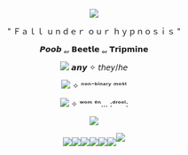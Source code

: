 
<p align="middle"><img src="https://github.com/user-attachments/assets/7770f700-b76e-4c84-84ac-dbbc1ba8be8e"/>

<p align="center">
 " Ｆａｌｌ ｕｎｄｅｒ ｏｕｒ ｈｙｐｎｏｓｉｓ "


<p align="center">
𝙋𝙤𝙤𝙗 ₒᵣ 𝗕𝗲𝗲𝘁𝗹𝗲 ₒᵣ 𝗧𝗿𝗶𝗽𝗺𝗶𝗻𝗲

<p align="middle"><img src="https://github.com/user-attachments/assets/98d8e041-8c9e-4ea6-bfe2-5d53b7691b16"/>
𝙖𝙣𝙮 ✧ 𝘵𝘩𝘦𝘺/𝘩𝘦

<p align="middle"><img src="https://github.com/user-attachments/assets/c85f4acc-db52-43c3-9230-708f6cdc1c2a"/> 
✧ ⁿᵒⁿ⁻ᵇⁱⁿᵃʳʸ ᵐᵒˢᵗ

<p align="middle"><img src="https://github.com/user-attachments/assets/ee74d854-9634-4846-8e62-77e412e5eddb"/>
✧ ʷᵒᵐ ᵉⁿ... :ᵈʳᵒᵒˡ:

<p align="middle"><img src="https://github.com/user-attachments/assets/2268fb71-7410-4a48-bb33-400f22c40a9a"/>


<p align="middle"><img src="https://github.com/user-attachments/assets/3958b751-faac-4848-9681-ab631f940577"

<p align="middle"><img src="https://github.com/user-attachments/assets/0940128f-bf52-4183-a05c-65a5a0351919"

<p align="middle"><img src="https://github.com/user-attachments/assets/22559189-c405-481f-b3e7-3e04ba2abd1b" 

<p align="middle"><img src="https://github.com/user-attachments/assets/5c45af04-f71c-4995-a445-6e4dcbcd96b5" 

<p align="middle"><img src="https://github.com/user-attachments/assets/e8d9e802-5050-4a94-9b90-55a4b05f5b19"

<p align="middle"><img src="https://github.com/user-attachments/assets/80325e64-2e18-4594-aba8-2937a776b588"

<p align="middle"><img src="https://github.com/user-attachments/assets/7770f700-b76e-4c84-84ac-dbbc1ba8be8e"/>

